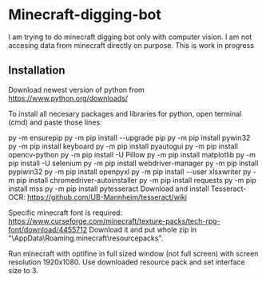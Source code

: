 # Minecraft-digging-bot
I am trying to do minecraft digging bot only with computer vision. I am not accesing data from minecraft directly on purpose. This is work in progress

## Installation
Download newest version of python from https://www.python.org/downloads/

To install all necesary packages and libraries for python, open terminal (cmd) and paste those lines:

py -m ensurepip 
py -m pip install --upgrade pip 
py -m pip install pywin32 
py -m pip install keyboard 
py -m pip install pyautogui 
py -m pip install opencv-python 
py -m pip install -U Pillow 
py -m pip install matplotlib 
py -m pip install -U selenium 
py -m pip install webdriver-manager 
py -m pip install pypiwin32 
py -m pip install openpyxl 
py -m pip install --user xlsxwriter 
py -m pip install chromedriver-autoinstaller 
py -m pip install requests 
py -m pip install mss 
py -m pip install pytesseract 
Download and install Tesseract-OCR: https://github.com/UB-Mannheim/tesseract/wiki

Specific minecraft font is required: https://www.curseforge.com/minecraft/texture-packs/tech-rpg-font/download/4455712 Download it and put whole zip in "\AppData\Roaming.minecraft\resourcepacks".

Run minecraft with optifine in full sized window (not full screen) with screen resolution 1920x1080. Use downloaded resource pack and set interface size to 3.